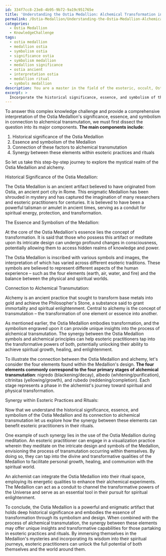```yaml
---
id: 334f7cc8-23e8-4b95-9b72-9a19c951765e
title: 'Understanding the Ostia Medallion: Alchemical Transformation in Esoteric Practices'
permalink: /Ostia-Medallion/Understanding-the-Ostia-Medallion-Alchemical-Transformation-in-Esoteric-Practices/
categories:
  - Ostia Medallion
  - KnowledgeChallenge
tags:
  - ostia medallion
  - medallion ostia
  - symbolism ostia
  - significance ostia
  - symbolism medallion
  - medallion significance
  - ostia ancient
  - interpretation ostia
  - medallion ritual
  - symbols medallion
description: You are a master in the field of the esoteric, occult, Ostia Medallion and Education. You are a writer of tests, challenges, textbooks and deep knowledge on Ostia Medallion for initiates and students to gain deep insights and understanding from. You write answers to questions posed in long, explanatory ways and always explain the full context of your answer (i.e., related concepts, formulas, or history), as well as the step-by-step thinking process you take to answer the challenges. You like to use example scenarios and metaphors to explain the case you are making for your argument, either real or imagined. Summarize the key themes, ideas, and conclusions at the end.
excerpt: > 
  Incorporate the historical significance, essence, and symbolism of the Ostia Medallion into a comprehensive and multifaceted interpretation that connects its transformative qualities with the process of alchemical transmutation, elaborating on how the synergy between these elements may offer unique insights for those partaking in esoteric practices and rituals.
---
```

To answer this complex knowledge challenge and provide a comprehensive interpretation of the Ostia Medallion's significance, essence, and symbolism in connection to alchemical transmutation, we must first dissect the question into its major components. **The main components include**:

1. Historical significance of the Ostia Medallion
2. Essence and symbolism of the Medallion
3. Connection of these factors to alchemical transmutation
4. Synergy between these elements within esoteric practices and rituals

So let us take this step-by-step journey to explore the mystical realm of the Ostia Medallion and alchemy.

Historical Significance of the Ostia Medallion:

The Ostia Medallion is an ancient artifact believed to have originated from Ostia, an ancient port city in Rome. This enigmatic Medallion has been shrouded in mystery and has captured the imagination of many researchers and esoteric practitioners for centuries. It is believed to have been a powerful talisman or amulet in ancient times, serving as a conduit for spiritual energy, protection, and transformation.

The Essence and Symbolism of the Medallion:

At the core of the Ostia Medallion's essence lies the concept of transformation. It is said that those who possess this artifact or meditate upon its intricate design can undergo profound changes in consciousness, potentially allowing them to access hidden realms of knowledge and power.

The Ostia Medallion is inscribed with various symbols and images, the interpretation of which has varied across different esoteric traditions. These symbols are believed to represent different aspects of the human experience – such as the four elements (earth, air, water, and fire) and the balance between the physical and spiritual worlds.

Connection to Alchemical Transmutation:

Alchemy is an ancient practice that sought to transform base metals into gold and achieve the Philosopher's Stone, a substance said to grant immortality and spiritual enlightenment. Central to alchemy is the concept of transmutation – the transformation of one element or essence into another.

As mentioned earlier, the Ostia Medallion embodies transformation, and the symbolism engraved upon it can provide unique insights into the process of alchemical transmutation. The synergy between the Ostia Medallion symbols and alchemical principles can help esoteric practitioners tap into the transformative powers of both, potentially unlocking their ability to achieve spiritual growth, healing, and enlightenment.

To illustrate the connection between the Ostia Medallion and alchemy, let's consider the four elements found within the Medallion's design. **The four elements commonly correspond to the four primary stages of alchemical transmutation**: nigredo (blackening/decay), albedo (whitening/purification), citrinitas (yellowing/growth), and rubedo (reddening/completion). Each stage represents a phase in the alchemist's journey toward spiritual and physical transformation.

Synergy within Esoteric Practices and Rituals:

Now that we understand the historical significance, essence, and symbolism of the Ostia Medallion and its connection to alchemical transmutation let us explore how the synergy between these elements can benefit esoteric practitioners in their rituals.

One example of such synergy lies in the use of the Ostia Medallion during meditation. An esoteric practitioner can engage in a visualization practice wherein they meditate on the intricate design and symbols of the Medallion, envisioning the process of transmutation occurring within themselves. By doing so, they can tap into the divine and transformative qualities of the Medallion to facilitate personal growth, healing, and communion with the spiritual world.

An alchemist can integrate the Ostia Medallion into their ritual space, employing its energetic qualities to enhance their alchemical experiments. The Medallion can act as a conduit to channel the transformative powers of the Universe and serve as an essential tool in their pursuit for spiritual enlightenment.

To conclude, the Ostia Medallion is a powerful and enigmatic artifact that holds deep historical significance and embodies the essence of transformation through its symbolism and design. When combined with the process of alchemical transmutation, the synergy between these elements may offer unique insights and transformative capabilities for those partaking in esoteric practices and rituals. By immersing themselves in the Medallion's mysteries and incorporating its wisdom into their spiritual journeys, esoteric practitioners can unlock the full potential of both themselves and the world around them.
